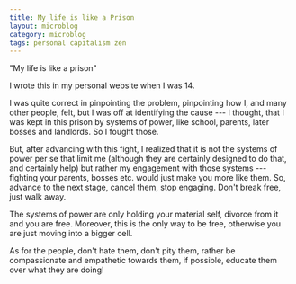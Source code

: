 ```yaml
---
title: My life is like a Prison
layout: microblog
category: microblog
tags: personal capitalism zen
---
```


"My life is like a prison"

I wrote this in my personal website when I was 14.

I was quite correct in pinpointing the problem, pinpointing how I, and many other people, felt, but I was off at identifying the cause --- I thought, that I was kept in this prison by systems of power, like school, parents, later bosses and landlords. So I fought those.

But, after advancing with this fight, I realized that it is not the systems of power per se that limit me (although they are certainly designed to do that, and certainly help) but rather my engagement with those systems --- fighting your parents, bosses etc. would just make you more like them. So, advance to the next stage, cancel them, stop engaging. Don't break free, just walk away. 

The systems of power are only holding your material self, divorce from it and you are free. Moreover, this is the only way to be free, otherwise you are just moving into a bigger cell.

As for the people, don't hate them, don't pity them, rather be compassionate and empathetic towards them, if possible, educate them over what they are doing!
